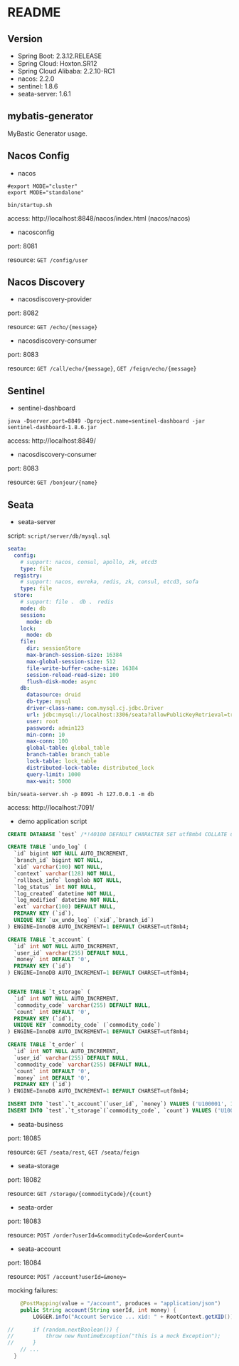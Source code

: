 # README

## Version

- Spring Boot: 2.3.12.RELEASE
- Spring Cloud: Hoxton.SR12
- Spring Cloud Alibaba: 2.2.10-RC1
- nacos: 2.2.0
- sentinel: 1.8.6
- seata-server: 1.6.1

## mybatis-generator

MyBastic Generator usage.

## Nacos Config

- nacos

```shell title="bin/startup.sh"
#export MODE="cluster"
export MODE="standalone"
```

```shell
bin/startup.sh
```

access: http://localhost:8848/nacos/index.html (nacos/nacos)

- nacosconfig

port: 8081

resource: `GET /config/user`

## Nacos Discovery

- nacosdiscovery-provider

port: 8082

resource: `GET /echo/{message}`

- nacosdiscovery-consumer

port: 8083

resource: `GET /call/echo/{message}`, `GET /feign/echo/{message}`

## Sentinel

- sentinel-dashboard

```shell
java -Dserver.port=8849 -Dproject.name=sentinel-dashboard -jar sentinel-dashboard-1.8.6.jar
```

access: http://localhost:8849/

- nacosdiscovery-consumer

port: 8083

resource: `GET /bonjour/{name}`

## Seata

- seata-server

script: `script/server/db/mysql.sql`

```yaml title="conf/application.yml"
seata:
  config:
    # support: nacos, consul, apollo, zk, etcd3
    type: file
  registry:
    # support: nacos, eureka, redis, zk, consul, etcd3, sofa
    type: file
  store:
    # support: file 、 db 、 redis
    mode: db
    session:
      mode: db
    lock:
      mode: db
    file:
      dir: sessionStore
      max-branch-session-size: 16384
      max-global-session-size: 512
      file-write-buffer-cache-size: 16384
      session-reload-read-size: 100
      flush-disk-mode: async
    db:
      datasource: druid
      db-type: mysql
      driver-class-name: com.mysql.cj.jdbc.Driver
      url: jdbc:mysql://localhost:3306/seata?allowPublicKeyRetrieval=true&useSSL=false&serverTimezone=UTC&rewriteBatchedStatements=true
      user: root
      password: admin123
      min-conn: 10
      max-conn: 100
      global-table: global_table
      branch-table: branch_table
      lock-table: lock_table
      distributed-lock-table: distributed_lock
      query-limit: 1000
      max-wait: 5000
```

```shell
bin/seata-server.sh -p 8091 -h 127.0.0.1 -m db
```

access: http://localhost:7091/

- demo application script

```sql
CREATE DATABASE `test` /*!40100 DEFAULT CHARACTER SET utf8mb4 COLLATE utf8mb4_0900_ai_ci */ /*!80016 DEFAULT ENCRYPTION='N' */;

CREATE TABLE `undo_log` (
  `id` bigint NOT NULL AUTO_INCREMENT,
  `branch_id` bigint NOT NULL,
  `xid` varchar(100) NOT NULL,
  `context` varchar(128) NOT NULL,
  `rollback_info` longblob NOT NULL,
  `log_status` int NOT NULL,
  `log_created` datetime NOT NULL,
  `log_modified` datetime NOT NULL,
  `ext` varchar(100) DEFAULT NULL,
  PRIMARY KEY (`id`),
  UNIQUE KEY `ux_undo_log` (`xid`,`branch_id`)
) ENGINE=InnoDB AUTO_INCREMENT=1 DEFAULT CHARSET=utf8mb4;

CREATE TABLE `t_account` (
  `id` int NOT NULL AUTO_INCREMENT,
  `user_id` varchar(255) DEFAULT NULL,
  `money` int DEFAULT '0',
  PRIMARY KEY (`id`)
) ENGINE=InnoDB AUTO_INCREMENT=1 DEFAULT CHARSET=utf8mb4;


CREATE TABLE `t_storage` (
  `id` int NOT NULL AUTO_INCREMENT,
  `commodity_code` varchar(255) DEFAULT NULL,
  `count` int DEFAULT '0',
  PRIMARY KEY (`id`),
  UNIQUE KEY `commodity_code` (`commodity_code`)
) ENGINE=InnoDB AUTO_INCREMENT=1 DEFAULT CHARSET=utf8mb4;

CREATE TABLE `t_order` (
  `id` int NOT NULL AUTO_INCREMENT,
  `user_id` varchar(255) DEFAULT NULL,
  `commodity_code` varchar(255) DEFAULT NULL,
  `count` int DEFAULT '0',
  `money` int DEFAULT '0',
  PRIMARY KEY (`id`)
) ENGINE=InnoDB AUTO_INCREMENT=1 DEFAULT CHARSET=utf8mb4;

INSERT INTO `test`.`t_account`(`user_id`, `money`) VALUES ('U100001', 100);
INSERT INTO `test`.`t_storage`(`commodity_code`, `count`) VALUES ('U100001', 100);
```


- seata-business

port: 18085

resource: `GET /seata/rest`, `GET /seata/feign`

- seata-storage

port: 18082

resource: `GET /storage/{commodityCode}/{count}`

- seata-order

port: 18083

resource: `POST /order?userId=&commodityCode=&orderCount=`

- seata-account

port: 18084

resource: `POST /account?userId=&money=`


mocking failures:

```java title="AccountController.java"
	@PostMapping(value = "/account", produces = "application/json")
	public String account(String userId, int money) {
		LOGGER.info("Account Service ... xid: " + RootContext.getXID());

//		if (random.nextBoolean()) {
//			throw new RuntimeException("this is a mock Exception");
//		}
    // ...
  }
```
